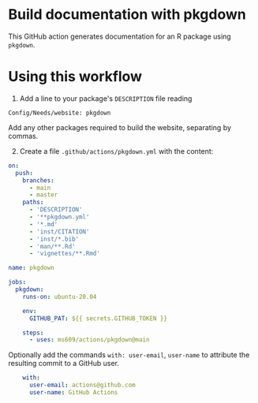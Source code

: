 # Build documentation with pkgdown

This GitHub action generates documentation for an R package using `pkgdown`.

# Using this workflow

1. Add a line to your package's `DESCRIPTION` file reading

`Config/Needs/website: pkgdown`

Add any other packages required to build the website, separating by commas.

2. Create a file `.github/actions/pkgdown.yml` with the content:

```yml
on:
  push:
    branches:
      - main
      - master
    paths:
      - 'DESCRIPTION'
      - '**pkgdown.yml'
      - '*.md'
      - 'inst/CITATION'
      - 'inst/*.bib'
      - 'man/**.Rd'
      - 'vignettes/**.Rmd'

name: pkgdown

jobs:
  pkgdown:
    runs-on: ubuntu-20.04

    env:
      GITHUB_PAT: ${{ secrets.GITHUB_TOKEN }}

    steps:
      - uses: ms609/actions/pkgdown@main
```

Optionally add the commands `with: user-email`, `user-name` to attribute the
resulting commit to a GitHub user.

```yml
    with:
      user-email: actions@github.com
      user-name: GitHub Actions
```
